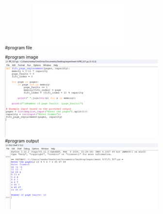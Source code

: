 #program file
![program file](fif0_517.py)

#program image
![program image](fifo_program.png)
#program output
![program output](fifo_output.png)




